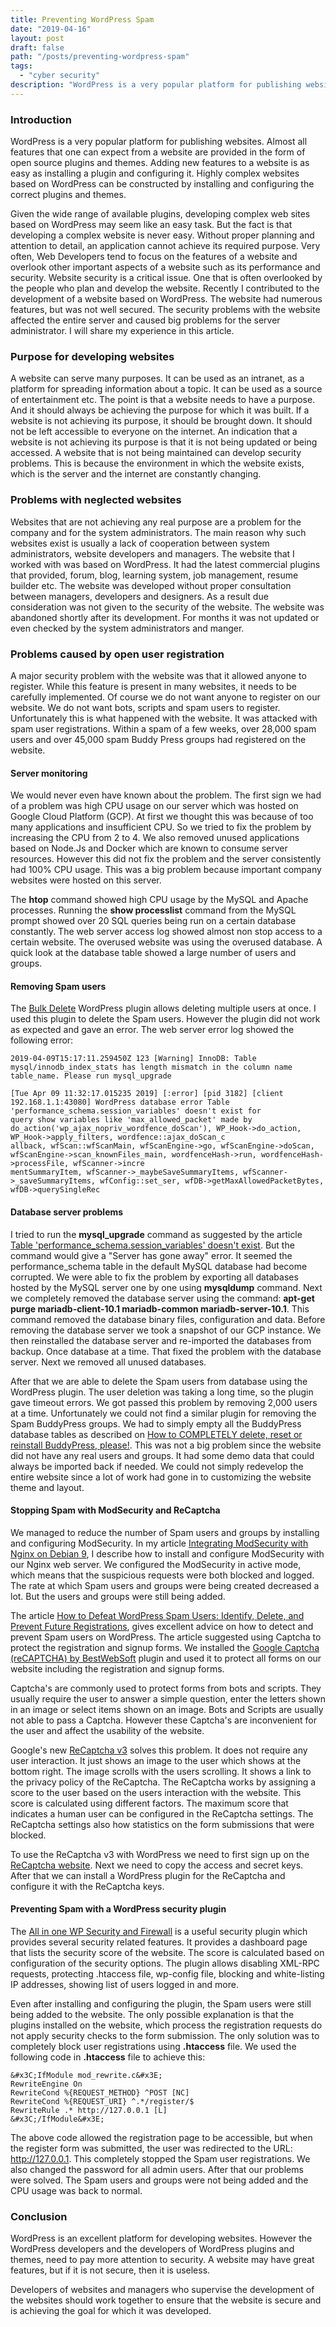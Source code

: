 ```yaml
---
title: Preventing WordPress Spam
date: "2019-04-16"
layout: post
draft: false
path: "/posts/preventing-wordpress-spam"
tags:
  - "cyber security"
description: "WordPress is a very popular platform for publishing websites. Almost all features that one can expect from a website are provided in the form of open source plugins and themes. Adding new features to a website is as easy as installing a plugin and configuring it."
---
```


### Introduction
WordPress is a very popular platform for publishing websites. Almost all features that one can expect from a website are provided in the form of open source plugins and themes. Adding new features to a website is as easy as installing a plugin and configuring it. Highly complex websites based on WordPress can be constructed by installing and configuring the correct plugins and themes.

Given the wide range of available plugins, developing complex web sites based on WordPress may seem like an easy task. But the fact is that developing a complex website is never easy. Without proper planning and attention to detail, an application cannot achieve its required purpose. Very often, Web Developers tend to focus on the features of a website and overlook other important aspects of a website such as its performance and security. Website security is a critical issue. One that is often overlooked by the people who plan and develop the website. Recently I contributed to the development of a website based on WordPress. The website had numerous features, but was not well secured. The security problems with the website affected the entire server and caused big problems for the server administrator. I will share my experience in this article.

### Purpose for developing websites
A website can serve many purposes. It can be used as an intranet, as a platform for spreading information about a topic. It can be used as a source of entertainment etc. The point is that a website needs to have a purpose. And it should always be achieving the purpose for which it was built. If a website is not achieving its purpose, it should be brought down. It should not be left accessible to everyone on the internet. An indication that a website is not achieving its purpose is that it is not being updated or being accessed. A website that is not being maintained can develop security problems. This is because the environment in which the website exists, which is the server and the internet are constantly changing.

### Problems with neglected websites
Websites that are not achieving any real purpose are a problem for the company and for the system administrators. The main reason why such websites exist is usually a lack of cooperation between system administrators, website developers and managers. The website that I worked with was based on WordPress. It had the latest commercial plugins that provided, forum, blog, learning system, job management, resume builder etc. The website was developed without proper consultation between managers, developers and designers. As a result due consideration was not given to the security of the website. The website was abandoned shortly after its development. For months it was not updated or even checked by the system administrators and manger.

### Problems caused by open user registration
A major security problem with the website was that it allowed anyone to register. While this feature is present in many websites, it needs to be carefully implemented. Of course we do not want anyone to register on our website. We do not want bots, scripts and spam users to register. Unfortunately this is what happened with the website. It was attacked with spam user registrations. Within a spam of a few weeks, over 28,000 spam users and over 45,000 spam Buddy Press groups had registered on the website.

#### Server monitoring
We would never even have known about the problem. The first sign we had of a problem was high CPU usage on our server which was hosted on Google Cloud Platform (GCP). At first we thought this was because of too many applications and insufficient CPU. So we tried to fix the problem by increasing the CPU from 2 to 4. We also removed unused applications based on Node.Js and Docker which are known to consume server resources. However this did not fix the problem and the server consistently had 100% CPU usage. This was a big problem because important company websites were hosted on this server.

The **htop** command showed high CPU usage by the MySQL and Apache processes. Running the **show processlist** command from the MySQL prompt showed over 20 SQL queries being run on a certain database constantly. The web server access log showed almost non stop access to a certain website. The overused website was using the overused database. A quick look at the database table showed a large number of users and groups.

#### Removing Spam users
The [Bulk Delete](https://wordpress.org/plugins/bulk-delete/) WordPress plugin allows deleting multiple users at once. I used this plugin to delete the Spam users. However the plugin did not work as expected and gave an error. The web server error log showed the following error:

```
2019-04-09T15:17:11.259450Z 123 [Warning] InnoDB: Table mysql/innodb_index_stats has length mismatch in the column name table_name. Please run mysql_upgrade

[Tue Apr 09 11:32:17.015235 2019] [:error] [pid 3182] [client 192.168.1.1:43080] WordPress database error Table 'performance_schema.session_variables' doesn't exist for
query show variables like 'max_allowed_packet' made by do_action('wp_ajax_nopriv_wordfence_doScan'), WP_Hook->do_action, WP_Hook->apply_filters, wordfence::ajax_doScan_c
allback, wfScan::wfScanMain, wfScanEngine->go, wfScanEngine->doScan, wfScanEngine->scan_knownFiles_main, wordfenceHash->run, wordfenceHash->processFile, wfScanner->incre
mentSummaryItem, wfScanner->_maybeSaveSummaryItems, wfScanner->_saveSummaryItems, wfConfig::set_ser, wfDB->getMaxAllowedPacketBytes, wfDB->querySingleRec
```

#### Database server problems
I tried to run the **mysql_upgrade** command as suggested by the article [Table 'performance_schema.session_variables' doesn't exist](https://stackoverflow.com/questions/31967527/table-performance-schema-session-variables-doesnt-exist). But the command would give a "Server has gone away" error. It seemed the performance_schema table in the default MySQL database had become corrupted. We were able to fix the problem by exporting all databases hosted by the MySQL server one by one using **mysqldump** command. Next we completely removed the database server using the command: **apt-get purge mariadb-client-10.1 mariadb-common mariadb-server-10.1**. This command removed the database binary files, configuration and data. Before removing the database server we took a snapshot of our GCP instance. We then reinstalled the database server and re-imported the databases from backup. Once database at a time. That fixed the problem with the database server. Next we removed all unused databases.

After that we are able to delete the Spam users from database using the WordPress plugin. The user deletion was taking a long time, so the plugin gave timeout errors. We got passed this problem by removing 2,000 users at a time. Unfortunately we could not find a similar plugin for removing the Spam BuddyPress groups. We had to simply empty all the BuddyPress database tables as described on [How to COMPLETELY delete, reset or reinstall BuddyPress, please!](https://buddypress.org/support/topic/how-to-completely-delete-reset-or-reinstall-buddypress-please/). This was not a big problem since the website did not have any real users and groups. It had some demo data that could always be imported back if needed. We could not simply redevelop the entire website since a lot of work had gone in to customizing the website theme and layout.

#### Stopping Spam with ModSecurity and ReCaptcha
We managed to reduce the number of Spam users and groups by installing and configuring ModSecurity. In my article [Integrating ModSecurity with Nginx on Debian 9](/posts/integrating-modsecurity-with-nginx-on-debian-9), I describe how to install and configure ModSecurity with our Nginx web server. We configured the ModSecurity in active mode, which means that the suspicious requests were both blocked and logged. The rate at which Spam users and groups were being created decreased a lot. But the users and groups were still being added.

The article [How to Defeat WordPress Spam Users: Identify, Delete, and Prevent Future Registrations](https://www.elegantthemes.com/blog/tips-tricks/how-to-defeat-wordpress-spam-users-identify-delete-and-prevent-future-registrations), gives excellent advice on how to detect and prevent Spam users on WordPress. The article suggested using Captcha to protect the registration and signup forms. We installed the [Google Captcha (reCAPTCHA) by BestWebSoft](https://wordpress.org/plugins/google-captcha/) plugin and used it to protect all forms on our website including the registration and signup forms.

Captcha's are commonly used to protect forms from bots and scripts. They usually require the user to answer a simple question, enter the letters shown in an image or select items shown on an image. Bots and Scripts are usually not able to pass a Captcha. However these Captcha's are inconvenient for the user and affect the usability of the website.

Google's new [ReCaptcha v3](https://www.google.com/recaptcha/intro/v3.html) solves this problem. It does not require any user interaction. It just shows an image to the user which shows at the bottom right. The image scrolls with the users scrolling. It shows a link to the privacy policy of the ReCaptcha. The ReCaptcha works by assigning a score to the user based on the users interaction with the website. This score is calculated using different factors. The maximum score that indicates a human user can be configured in the ReCaptcha settings. The ReCaptcha settings also how statistics on the form submissions that were blocked.

To use the ReCaptcha v3 with WordPress we need to first sign up on the [ReCaptcha website](https://www.google.com/recaptcha/intro/v3.html). Next we need to copy the access and secret keys. After that we can install a WordPress plugin for the ReCaptcha and configure it with the ReCaptcha keys.

#### Preventing Spam with a WordPress security plugin
The [All in one WP Security and Firewall](https://wordpress.org/plugins/all-in-one-wp-security-and-firewall) is a useful security plugin which provides several security related features. It provides a dashboard page that lists the security score of the website. The score is calculated based on configuration of the security options. The plugin allows disabling XML-RPC requests, protecting .htaccess file, wp-config file, blocking and white-listing IP addresses, showing list of users logged in and more.

Even after installing and configuring the plugin, the Spam users were still being added to the website. The only possible explanation is that the plugins installed on the website, which process the registration requests do not apply security checks to the form submission. The only solution was to completely block user registrations using **.htaccess** file. We used the following code in **.htaccess** file to achieve this:

```
&#x3C;IfModule mod_rewrite.c&#x3E;
RewriteEngine On
RewriteCond %{REQUEST_METHOD} ^POST [NC]
RewriteCond %{REQUEST_URI} ^.*/register/$
RewriteRule .* http://127.0.0.1 [L]
&#x3C;/IfModule&#x3E;
```

The above code allowed the registration page to be accessible, but when the register form was submitted, the user was redirected to the URL: http://127.0.0.1. This completely stopped the Spam user registrations. We also changed the password for all admin users. After that our problems were solved. The Spam users and groups were not being added and the CPU usage was back to normal.

### Conclusion
WordPress is an excellent platform for developing websites. However the WordPress developers and the developers of WordPress plugins and themes, need to pay more attention to security. A website may have great features, but if it is not secure, then it is useless.

Developers of websites and managers who supervise the development of the websites should work together to ensure that the website is secure and is achieving the goal for which it was developed.
